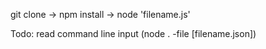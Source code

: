 git clone -> npm install -> node 'filename.js'

Todo: read command line input (node . -file [filename.json])
